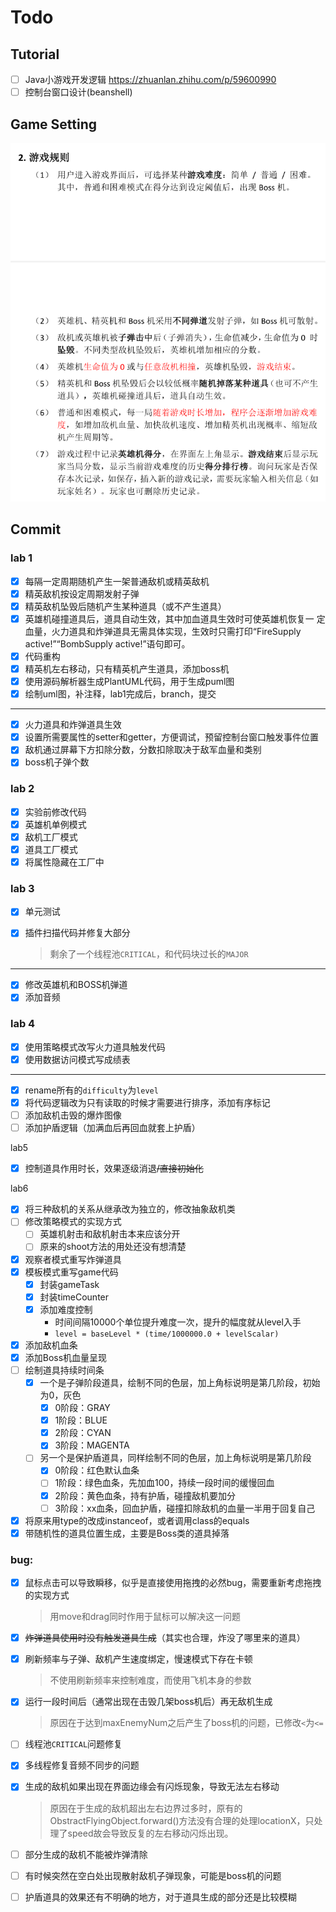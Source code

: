 # Todo

## Tutorial

- [ ] Java小游戏开发逻辑 https://zhuanlan.zhihu.com/p/59600990 
- [ ] 控制台窗口设计(beanshell)

## Game Setting

![image-20220321120554609](assets/image-20220321120554609.png)

## Commit

### lab 1

- [x] 每隔一定周期随机产生一架普通敌机或精英敌机
- [x] 精英敌机按设定周期发射子弹
- [x] 精英敌机坠毁后随机产生某种道具（或不产生道具）
- [x] 英雄机碰撞道具后，道具自动生效，其中加血道具生效时可使英雄机恢复一
  定血量，火力道具和炸弹道具无需具体实现，生效时只需打印“FireSupply
  active!”“BombSupply active!”语句即可。
- [x] 代码重构
- [x] 精英机左右移动，只有精英机产生道具，添加boss机
- [x] 使用源码解析器生成PlantUML代码，用于生成puml图
- [x] 绘制uml图，补注释，lab1完成后，branch，提交

---

- [x] 火力道具和炸弹道具生效
- [x] 设置所需要属性的setter和getter，方便调试，预留控制台窗口触发事件位置
- [x] 敌机通过屏幕下方扣除分数，分数扣除取决于敌军血量和类别
- [x] boss机子弹个数

### lab 2

- [x] 实验前修改代码
- [x] 英雄机单例模式
- [x] 敌机工厂模式
- [x] 道具工厂模式
- [x] 将属性隐藏在工厂中

### lab 3

- [x] 单元测试

- [x] 插件扫描代码并修复大部分

  > 剩余了一个线程池`CRITICAL`，和代码块过长的`MAJOR`

---

- [x] 修改英雄机和BOSS机弹道
- [x] 添加音频

### lab 4

- [x] 使用策略模式改写火力道具触发代码
- [x] 使用数据访问模式写成绩表

---

- [x] rename所有的`difficulty`为`level`
- [x] 将代码逻辑改为只有读取的时候才需要进行排序，添加有序标记
- [ ] 添加敌机击毁的爆炸图像
- [ ] 添加护盾逻辑（加满血后再回血就套上护盾）

lab5

- [x] 控制道具作用时长，效果逐级消退~~/直接初始化~~

lab6

- [x] 将三种敌机的关系从继承改为独立的，修改抽象敌机类
- [ ] 修改策略模式的实现方式
  - [ ] 英雄机射击和敌机射击本来应该分开
  - [ ] 原来的shoot方法的用处还没有想清楚
- [x] 观察者模式重写炸弹道具
- [x] 模板模式重写game代码
  - [x] 封装gameTask
  - [x] 封装timeCounter
  - [x] 添加难度控制
    - 时间间隔10000个单位提升难度一次，提升的幅度就从level入手
    - `level = baseLevel * (time/1000000.0 + levelScalar) `
- [x] 添加敌机血条
- [x] 添加Boss机血量呈现
- [ ] 绘制道具持续时间条
  - [x] 一个是子弹阶段道具，绘制不同的色层，加上角标说明是第几阶段，初始为0，灰色
    - [x] 0阶段：GRAY
    - [x] 1阶段：BLUE
    - [x] 2阶段：CYAN
    - [x] 3阶段：MAGENTA

  - [ ] 另一个是保护盾道具，同样绘制不同的色层，加上角标说明是第几阶段
    - [x] 0阶段：红色默认血条
    - [ ] 1阶段：绿色血条，先加血100，持续一段时间的缓慢回血
    - [x] 2阶段：黄色血条，持有护盾，碰撞敌机要加分
    - [ ] 3阶段：xx血条，回血护盾，碰撞扣除敌机的血量一半用于回复自己
- [x] 将原来用type的改成instanceof，或者调用class的equals
- [x] 带随机性的道具位置生成，主要是Boss类的道具掉落

### bug:

- [x] 鼠标点击可以导致瞬移，似乎是直接使用拖拽的必然bug，需要重新考虑拖拽的实现方式

  > 用move和drag同时作用于鼠标可以解决这一问题

- [x] ~~炸弹道具使用时没有触发道具生成~~（其实也合理，炸没了哪里来的道具）

- [x] 刷新频率与子弹、敌机产生速度绑定，慢速模式下存在卡顿

  > 不使用刷新频率来控制难度，而使用飞机本身的参数

- [x] 运行一段时间后（通常出现在击毁几架boss机后）再无敌机生成

  > 原因在于达到maxEnemyNum之后产生了boss机的问题，已修改`<`为`<=`
  > 

- [ ] 线程池`CRITICAL`问题修复

- [x] 多线程修复音频不同步的问题

- [x] 生成的敌机如果出现在界面边缘会有闪烁现象，导致无法左右移动

  > 原因在于生成的敌机超出左右边界过多时，原有的ObstractFlyingObject.forward()方法没有合理的处理locationX，只处理了speed故会导致反复的左右移动闪烁出现。

- [ ] 部分生成的敌机不能被炸弹清除

- [ ] 有时候突然在空白处出现散射敌机子弹现象，可能是boss机的问题

- [ ] 护盾道具的效果还有不明确的地方，对于道具生成的部分还是比较模糊
